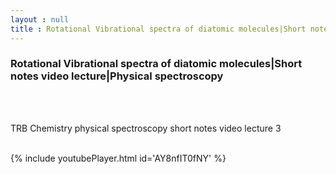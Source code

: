 ```yaml
---
layout : null
title : Rotational Vibrational spectra of diatomic molecules|Short notes video lecture|Physical spectroscopy
---
```

<h3>Rotational Vibrational spectra of diatomic molecules|Short notes video lecture|Physical spectroscopy</h3><br>
<br><p>TRB Chemistry physical spectroscopy short notes video lecture 3</p><br>
{% include youtubePlayer.html id='AY8nfIT0fNY' %}<br>